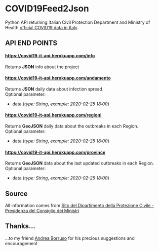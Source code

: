 # COVID19Feed2Json
Python API returning Italian Civil Protection Department and Ministry of Health <a href="https://github.com/pcm-dpc/COVID-19" target="_blank">official COVID19 data in Italy</a>.

## API END POINTS

#### https://covid19-it-api.herokuapp.com/info
Returns **JSON** info about the project

#### https://covid19-it-api.herokuapp.com/andamento
Returns **JSON** daily data about infection spread.<br/>
Optional parameter:
- data (*type: String*, *example: 2020-02-25 18:00*)

#### https://covid19-it-api.herokuapp.com/regioni
Returns **GeoJSON** daily data about the outbreaks in each Region.<br/>
Optional parameter:
- data (*type: String*, *example: 2020-02-25 18:00*)

#### https://covid19-it-api.herokuapp.com/province
Returns **GeoJSON** data about the last updated outbreaks in each Region.<br/> 
Optional parameter:
- data (*type: String*, *example: 2020-02-25 18:00*)

## Source
All information comes from <a target="_blank" href="http://www.protezionecivile.gov.it/">Sito del Dipartimento della Protezione Civile - Presidenza del Consiglio dei Ministri</a>

## Thanks...
...to my friend <a href="https://github.com/aborruso">Andrea Borruso</a> for his precious suggestions and encouragement
